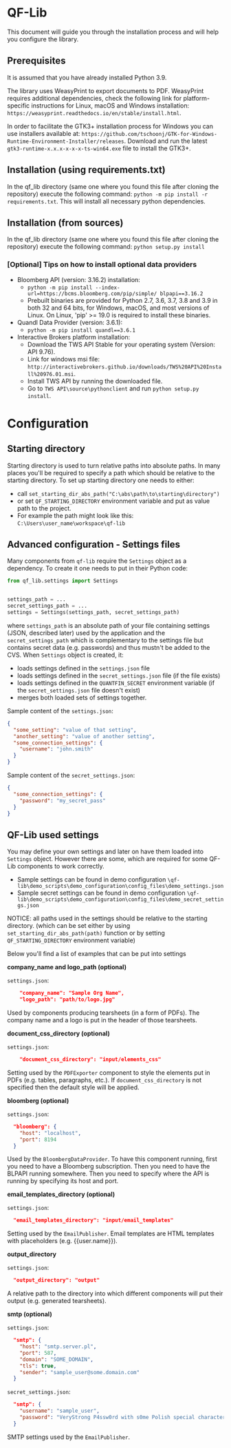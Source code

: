 # QF-Lib
This document will guide you through the installation process and will help you configure the library.

## Prerequisites
It is assumed that you have already installed Python 3.9.

The library uses WeasyPrint to export documents to PDF. WeasyPrint requires additional dependencies, check the 
following link for platform-specific instructions for Linux, macOS and Windows installation:
`https://weasyprint.readthedocs.io/en/stable/install.html`.

In order to facilitate the GTK3+ installation process for Windows you can use installers available at:
`https://github.com/tschoonj/GTK-for-Windows-Runtime-Environment-Installer/releases`. Download and run the latest 
`gtk3-runtime-x.x.x-x-x-x-ts-win64.exe` file to install the GTK3+.

## Installation (using requirements.txt)
In the qf_lib directory (same one where you found this file after cloning the repository) execute the following command:
`python -m pip install -r requirements.txt`. This will install all necessary python dependencies.

## Installation (from sources)
In the qf_lib directory (same one where you found this file after cloning the repository) execute the following command:
```python setup.py install```

### [Optional] Tips on how to install optional data providers
* Bloomberg API (version: 3.16.2) installation:
    * `python -m pip install --index-url=https://bcms.bloomberg.com/pip/simple/ blpapi==3.16.2`
    * Prebuilt binaries are provided for Python 2.7, 3.6, 3.7, 3.8 and 3.9 in both 32 and 64 bits, for Windows, macOS, 
    and most versions of Linux. On Linux, 'pip' >= 19.0 is required to install these binaries.
 * Quandl Data Provider (version: 3.6.1):
    * `python -m pip install quandl==3.6.1`
 * Interactive Brokers platform installation:
    * Download the TWS API Stable for your operating system (Version: API 9.76).
    * Link for windows msi file: `http://interactivebrokers.github.io/downloads/TWS%20API%20Install%20976.01.msi`.
    * Install TWS API by running the downloaded file.
    * Go to `TWS API\source\pythonclient` and run `python setup.py install`.
  

# Configuration
## Starting directory
Starting directory is used to turn relative paths into absolute paths. In many places you'll be required to specify
a path which should be relative to the starting directory. To set up starting directory one needs to either:
- call `set_starting_dir_abs_path("C:\abs\path\to\starting\directory")`
- or set `QF_STARTING_DIRECTORY` environment variable and put as value path to the project. 
- For example the path might look like this: `C:\Users\user_name\workspace\qf-lib`

## Advanced configuration - Settings files
Many components from `qf-lib` require the `Settings` object as a dependency. To create it one needs to put in their Python code:
```python
from qf_lib.settings import Settings


settings_path = ...
secret_settings_path = ...
settings = Settings(settings_path, secret_settings_path)
```  
where `settings_path` is an absolute path of your file containing settings (JSON, described later) used
by the application and the `secret_settings_path` which is complementary to the settings file but contains secret data
(e.g. passwords) and thus mustn't be added to the CVS. When `Settings` object is created, it:
- loads settings defined in the `settings.json` file
- loads settings defined in the `secret_settings.json` file (if the file exists)
- loads settings defined in the `QUANTFIN_SECRET` environment variable (if the `secret_settings.json` file doesn't exist)
- merges both loaded sets of settings together.

Sample content of the `settings.json`:
```json
{
  "some_setting": "value of that setting",
  "another_setting": "value of another setting",
  "some_connection_settings": {
    "username": "john.smith"
  }
}
```

Sample content of the `secret_settings.json`:
```json
{
  "some_connection_settings": {
    "password": "my_secret_pass"
  }
}
```

## QF-Lib used settings
You may define your own settings and later on have them loaded into `Settings` object. However there are some, which are
required for some QF-Lib components to work correctly.

- Sample settings can be found in demo configuration `\qf-lib\demo_scripts\demo_configuration\config_files\demo_settings.json`
- Sample secret settings can be found in demo configuration `\qf-lib\demo_scripts\demo_configuration\config_files\demo_secret_settings.json`


NOTICE: all paths used in the settings should be relative to the starting directory. (which can be set either by using
`set_starting_dir_abs_path(path)` function or by setting `QF_STARTING_DIRECTORY` environment variable)

Below you'll find a list of examples that can be put into settings

**company_name and logo_path (optional)**

`settings.json`:
```json
    "company_name": "Sample Org Name",
    "logo_path": "path/to/logo.jpg"
```
Used by components producing tearsheets (in a form of PDFs). The company name and a logo is put in the header of those
tearsheets.

**document_css_directory (optional)**

`settings.json`:
```json
    "document_css_directory": "input/elements_css"
```
Setting used by the `PDFExporter` component to style the elements put in PDFs (e.g. tables, paragraphs, etc.).
If `document_css_directory` is not specified then the default style will be applied.

**bloomberg (optional)**

`settings.json`:
```json
  "bloomberg": {
    "host": "localhost",
    "port": 8194
  }
```

Used by the `BloombergDataProvider`. To have this component running, first you need to have a Bloomberg subscription.
Then you need to have the BLPAPI running somewhere. Then you need to specify where the API is running by specifying its
host and port.

**email_templates_directory (optional)**

`settings.json`:
```json
  "email_templates_directory": "input/email_templates"
```

Setting used by the `EmailPublisher`. Email templates are HTML templates with placeholders (e.g. {{user.name}}).

**output_directory**

`settings.json`:
```json
  "output_directory": "output"
```
A relative path to the directory into which different components will put their output (e.g. generated tearsheets).

**smtp (optional)**

`settings.json`:
```json
  "smtp": {
    "host": "smtp.server.pl",
    "port": 587,
    "domain": "SOME_DOMAIN",
    "tls": true,
    "sender": "sample_user@some.domain.com"
  }
```

`secret_settings.json`:
```json
  "smtp": {
    "username": "sample_user",
    "password": "VeryStrong P4ssw0rd with s0me Polish special characters (to confuse the hacker)"
  }
```
SMTP settings used by the `EmailPublisher`.
